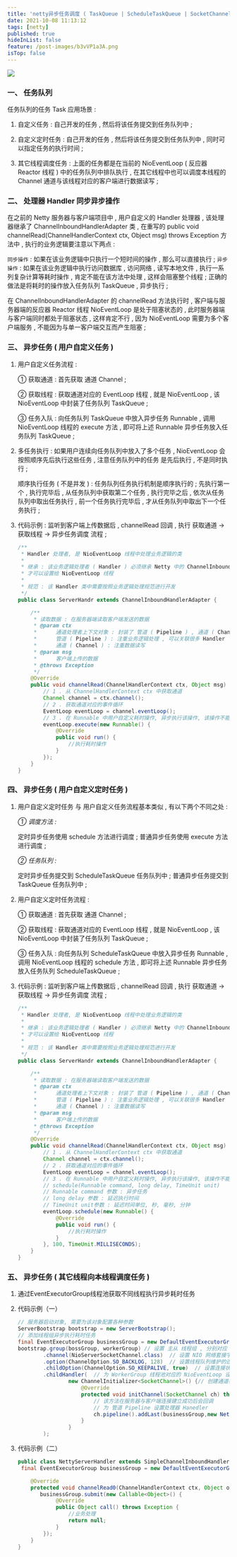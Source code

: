 ```yaml
---
title: 'netty异步任务调度 ( TaskQueue | ScheduleTaskQueue | SocketChannel 管理 )'
date: 2021-10-08 11:13:12
tags: [netty]
published: true
hideInList: false
feature: /post-images/b3vVP1a3A.png
isTop: false
---
```

![](https://tinaxiawuhao.github.io/post-images/1633676052562.jfif)
### 一、 任务队列 

任务队列的任务 Task 应用场景 :

1. 自定义任务 : 自己开发的任务 , 然后将该任务提交到任务队列中 ;

2. 自定义定时任务 : 自己开发的任务 , 然后将该任务提交到任务队列中 , 同时可以指定任务的执行时间 ;

3. 其它线程调度任务 : 上面的任务都是在当前的 NioEventLoop ( 反应器 Reactor 线程 ) 中的任务队列中排队执行 , 在其它线程中也可以调度本线程的 Channel 通道与该线程对应的客户端进行数据读写 ;



### 二、 处理器 Handler 同步异步操作

在之前的 Netty 服务器与客户端项目中 , 用户自定义的 Handler 处理器 , 该处理器继承了 ChannelInboundHandlerAdapter 类 , 在重写的 public void channelRead(ChannelHandlerContext ctx, Object msg) throws Exception 方法中 , 执行的业务逻辑要注意以下两点 :

`同步操作` : 如果在该业务逻辑中只执行一个短时间的操作 , 那么可以直接执行 ;
`异步操作` : 如果在该业务逻辑中执行访问数据库 , 访问网络 , 读写本地文件 , 执行一系列复杂计算等耗时操作 , 肯定不能在该方法中处理 , 这样会阻塞整个线程 ; 正确的做法是将耗时的操作放入任务队列 TaskQueue , 异步执行 ;

在 ChannelInboundHandlerAdapter 的 channelRead 方法执行时 , 客户端与服务器端的反应器 Reactor 线程 NioEventLoop 是处于阻塞状态的 , 此时服务器端与客户端同时都处于阻塞状态 , 这样肯定不行 , 因为 NioEventLoop 需要为多个客户端服务 , 不能因为与单一客户端交互而产生阻塞 ;





### 三、 异步任务 ( 用户自定义任务 )

1. 用户自定义任务流程 :


      ① 获取通道 : 首先获取 通道 Channel ;
    
      ② 获取线程 : 获取通道对应的 EventLoop 线程 , 就是 NioEventLoop , 该 NioEventLoop 中封装了任务队列 TaskQueue ;
    
      ③ 任务入队 : 向任务队列 TaskQueue 中放入异步任务 Runnable , 调用 NioEventLoop 线程的 execute 方法 , 即可将上述 Runnable 异步任务放入任务队列 TaskQueue ;

2. 多任务执行 : 如果用户连续向任务队列中放入了多个任务 , NioEventLoop 会按照顺序先后执行这些任务 , 注意任务队列中的任务 是先后执行 , 不是同时执行 ;

   顺序执行任务 ( 不是并发 ) : 任务队列任务执行机制是顺序执行的 ; 先执行第一个 , 执行完毕后 , 从任务队列中获取第二个任务 , 执行完毕之后 , 依次从任务队列中取出任务执行 , 前一个任务执行完毕后 , 才从任务队列中取出下一个任务执行 ;

3. 代码示例 : 监听到客户端上传数据后 , channelRead 回调 , 执行 获取通道 -> 获取线程 -> 异步任务调度 流程 ;

   ```java
   /**
    * Handler 处理者, 是 NioEventLoop 线程中处理业务逻辑的类
    *
    * 继承 : 该业务逻辑处理者 ( Handler ) 必须继承 Netty 中的 ChannelInboundHandlerAdapter 类
    * 才可以设置给 NioEventLoop 线程
    *
    * 规范 : 该 Handler 类中需要按照业务逻辑处理规范进行开发
    */
   public class ServerHandr extends ChannelInboundHandlerAdapter {
   
       /**
        * 读取数据 : 在服务器端读取客户端发送的数据
        * @param ctx
        *      通道处理者上下文对象 : 封装了 管道 ( Pipeline ) , 通道 ( Channel ), 客户端地址信息
        *      管道 ( Pipeline ) : 注重业务逻辑处理 , 可以关联很多 Handler
        *      通道 ( Channel ) : 注重数据读写
        * @param msg
        *      客户端上传的数据
        * @throws Exception
        */
       @Override
       public void channelRead(ChannelHandlerContext ctx, Object msg) throws Exception {
           // 1 . 从 ChannelHandlerContext ctx 中获取通道
           Channel channel = ctx.channel();
           // 2 . 获取通道对应的事件循环
           EventLoop eventLoop = channel.eventLoop();
           // 3 . 在 Runnable 中用户自定义耗时操作, 异步执行该操作, 该操作不能阻塞在此处执行
           eventLoop.execute(new Runnable() {
               @Override
               public void run() {
                   //执行耗时操作
               }
           });
       }
   }
   ```

   




### 四、 异步任务 ( 用户自定义定时任务 )

1. 用户自定义定时任务 与 用户自定义任务流程基本类似 , 有以下两个不同之处 :


      *① 调度方法 :*
    
      定时异步任务使用 schedule 方法进行调度 ;
      普通异步任务使用 execute 方法进行调度 ;
    
      *② 任务队列 :*
    
      定时异步任务提交到 ScheduleTaskQueue 任务队列中 ;
      普通异步任务提交到 TaskQueue 任务队列中 ;

2. 用户自定义定时任务流程 :


      ① 获取通道 : 首先获取 通道 Channel ;
    
      ② 获取线程 : 获取通道对应的 EventLoop 线程 , 就是 NioEventLoop , 该 NioEventLoop 中封装了任务队列 TaskQueue ;
    
      ③ 任务入队 : 向任务队列 ScheduleTaskQueue 中放入异步任务 Runnable , 调用 NioEventLoop 线程的 schedule 方法 , 即可将上述 Runnable 异步任务放入任务队列 ScheduleTaskQueue ;

3. 代码示例 : 监听到客户端上传数据后 , channelRead 回调 , 执行 获取通道 -> 获取线程 -> 异步任务调度 流程 ;

   ```java
   /**
    * Handler 处理者, 是 NioEventLoop 线程中处理业务逻辑的类
    *
    * 继承 : 该业务逻辑处理者 ( Handler ) 必须继承 Netty 中的 ChannelInboundHandlerAdapter 类
    * 才可以设置给 NioEventLoop 线程
    *
    * 规范 : 该 Handler 类中需要按照业务逻辑处理规范进行开发
    */
   public class ServerHandr extends ChannelInboundHandlerAdapter {
   
       /**
        * 读取数据 : 在服务器端读取客户端发送的数据
        * @param ctx
        *      通道处理者上下文对象 : 封装了 管道 ( Pipeline ) , 通道 ( Channel ), 客户端地址信息
        *      管道 ( Pipeline ) : 注重业务逻辑处理 , 可以关联很多 Handler
        *      通道 ( Channel ) : 注重数据读写
        * @param msg
        *      客户端上传的数据
        * @throws Exception
        */
       @Override
       public void channelRead(ChannelHandlerContext ctx, Object msg) throws Exception {
           // 1 . 从 ChannelHandlerContext ctx 中获取通道
           Channel channel = ctx.channel();
           // 2 . 获取通道对应的事件循环
           EventLoop eventLoop = channel.eventLoop();
           // 3 . 在 Runnable 中用户自定义耗时操作, 异步执行该操作, 该操作不能阻塞在此处执行
           // schedule(Runnable command, long delay, TimeUnit unit)
           // Runnable command 参数 : 异步任务
           // long delay 参数 : 延迟执行时间
           // TimeUnit unit参数 : 延迟时间单位, 秒, 毫秒, 分钟
           eventLoop.schedule(new Runnable() {
               @Override
               public void run() {
                   //执行耗时操作
               }
           }, 100, TimeUnit.MILLISECONDS);
       }
   }
   ```

   






### 五、 异步任务 ( 其它线程向本线程调度任务 )

1. 通过EventExecutorGroup线程池获取不同线程执行异步耗时任务



2. 代码示例（一）

   ```java
   // 服务器启动对象, 需要为该对象配置各种参数
   ServerBootstrap bootstrap = new ServerBootstrap();
   // 添加线程组异步执行耗时任务
   final EventExecutorGroup businessGroup = new DefaultEventExecutorGroup(16);
   bootstrap.group(bossGroup, workerGroup) // 设置 主从 线程组 , 分别对应 主 Reactor 和 从 Reactor
           .channel(NioServerSocketChannel.class)  // 设置 NIO 网络套接字通道类型
           .option(ChannelOption.SO_BACKLOG, 128)  // 设置线程队列维护的连接个数
           .childOption(ChannelOption.SO_KEEPALIVE, true)  // 设置连接状态行为, 保持连接状态
           .childHandler(  // 为 WorkerGroup 线程池对应的 NioEventLoop 设置对应的事件 处理器 Handler
                   new ChannelInitializer<SocketChannel>() {// 创建通道初始化对象
                       @Override
                       protected void initChannel(SocketChannel ch) throws Exception {
                           // 该方法在服务器与客户端连接建立成功后会回调
                           // 为 管道 Pipeline 设置处理器 Hanedler
                           ch.pipeline().addLast(businessGroup,new NettyServerHandler());
                       }
                   }
           );
   ```

3. 代码示例（二）

   ```java
   public class NettyServerHandler extends SimpleChannelInboundHandler<Object> {
   	final EventExecutorGroup businessGroup = new DefaultEventExecutorGroup(16);
   
       @Override
       protected void channelRead0(ChannelHandlerContext ctx, Object obj) throws Exception {
          businessGroup.submit(new Callable<Object>() {
               @Override
               public Object call() throws Exception {
                   //业务处理
                   return null;
               }
           });
       }
   }
   ```

   


